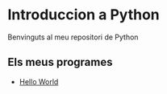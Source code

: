 # Introduccion a Python

Benvinguts al meu repositori de Python
## Els meus programes
- [Hello World](hello_world.py) 
